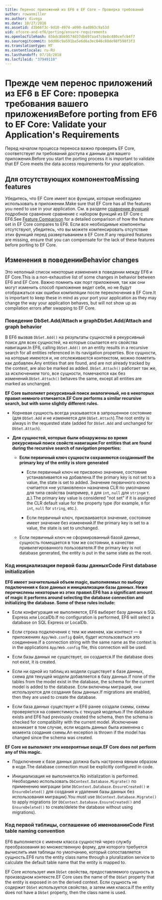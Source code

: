 ```yaml
---
title: Перенос приложений из EF6 в EF Core — Проверка требований
author: rowanmiller
ms.author: divega
ms.date: 10/27/2016
ms.assetid: d3b66f3c-9d10-4974-a090-8ad093c9a53d
uid: efcore-and-ef6/porting/ensure-requirements
ms.openlocfilehash: 65bdc8bb9574d37db697aa47c8e8c480cefcb4f7
ms.sourcegitcommit: bdd06c9a591ba5e6d6a3ec046c80de98f598f3f3
ms.translationtype: MT
ms.contentlocale: ru-RU
ms.lasthandoff: 07/10/2018
ms.locfileid: "37949118"
---
```

# <a name="before-porting-from-ef6-to-ef-core-validate-your-applications-requirements"></a><span data-ttu-id="bf0a5-102">Прежде чем перенос приложений из EF6 в EF Core: проверка требования вашего приложения</span><span class="sxs-lookup"><span data-stu-id="bf0a5-102">Before porting from EF6 to EF Core: Validate your Application's Requirements</span></span>

<span data-ttu-id="bf0a5-103">Перед началом процесса переноса важно проверить EF Core, соответствует ли требований доступа к данным для вашего приложения.</span><span class="sxs-lookup"><span data-stu-id="bf0a5-103">Before you start the porting process it is important to validate that EF Core meets the data access requirements for your application.</span></span>

## <a name="missing-features"></a><span data-ttu-id="bf0a5-104">Для отсутствующих компонентов</span><span class="sxs-lookup"><span data-stu-id="bf0a5-104">Missing features</span></span>

<span data-ttu-id="bf0a5-105">Убедитесь, что EF Core имеет все функции, которые необходимо использовать в приложении.</span><span class="sxs-lookup"><span data-stu-id="bf0a5-105">Make sure that EF Core has all the features you need to use in your application.</span></span> <span data-ttu-id="bf0a5-106">См. в разделе [сравнение функций](../features.md) подробное сравнение сравнение с набором функций из EF Core с EF6.</span><span class="sxs-lookup"><span data-stu-id="bf0a5-106">See [Feature Comparison](../features.md) for a detailed comparison of how the feature set in EF Core compares to EF6.</span></span> <span data-ttu-id="bf0a5-107">Если все необходимые компоненты отсутствуют, убедитесь, что вы можете компенсировать отсутствие этих функций перед развертыванием в EF Core.</span><span class="sxs-lookup"><span data-stu-id="bf0a5-107">If any required features are missing, ensure that you can compensate for the lack of these features before porting to EF Core.</span></span>

## <a name="behavior-changes"></a><span data-ttu-id="bf0a5-108">Изменения в поведении</span><span class="sxs-lookup"><span data-stu-id="bf0a5-108">Behavior changes</span></span>

<span data-ttu-id="bf0a5-109">Это неполный список некоторые изменения в поведении между EF6 и EF Core.</span><span class="sxs-lookup"><span data-stu-id="bf0a5-109">This is a non-exhaustive list of some changes in behavior between EF6 and EF Core.</span></span> <span data-ttu-id="bf0a5-110">Важно помнить как порт приложения, так как они могут изменить способ приложение ведет себя, но не будут отображаться как ошибки компиляции после переключения в EF Core.</span><span class="sxs-lookup"><span data-stu-id="bf0a5-110">It is important to keep these in mind as your port your application as they may change the way your application behaves, but will not show up as compilation errors after swapping to EF Core.</span></span>

### <a name="dbsetaddattach-and-graph-behavior"></a><span data-ttu-id="bf0a5-111">Поведение DbSet.Add/Attach и graph</span><span class="sxs-lookup"><span data-stu-id="bf0a5-111">DbSet.Add/Attach and graph behavior</span></span>

<span data-ttu-id="bf0a5-112">В EF6 вызвав `DbSet.Add()` на результаты сущностей в рекурсивный поиск для всех сущностей, на которые ссылается его свойства навигации.</span><span class="sxs-lookup"><span data-stu-id="bf0a5-112">In EF6, calling `DbSet.Add()` on an entity results in a recursive search for all entities referenced in its navigation properties.</span></span> <span data-ttu-id="bf0a5-113">Все сущности, на которые имеются и, не отслеживаются контекстом, можно пометить как добавлен.</span><span class="sxs-lookup"><span data-stu-id="bf0a5-113">Any entities that are found, and are not already tracked by the context, are also be marked as added.</span></span> <span data-ttu-id="bf0a5-114">`DbSet.Attach()` работает так же, за исключением того, все сущности, помечаются как без изменений.</span><span class="sxs-lookup"><span data-stu-id="bf0a5-114">`DbSet.Attach()` behaves the same, except all entities are marked as unchanged.</span></span>

<span data-ttu-id="bf0a5-115">**EF Core выполняет рекурсивный поиск аналогичный, но в некоторых правил немного отличается.**</span><span class="sxs-lookup"><span data-stu-id="bf0a5-115">**EF Core performs a similar recursive search, but with some slightly different rules.**</span></span>

*  <span data-ttu-id="bf0a5-116">Корневая сущность всегда указывается в запрошенное состояние (для `DbSet.Add` и не изменяется для `DbSet.Attach`).</span><span class="sxs-lookup"><span data-stu-id="bf0a5-116">The root entity is always in the requested state (added for `DbSet.Add` and unchanged for `DbSet.Attach`).</span></span>

*  <span data-ttu-id="bf0a5-117">**Для сущностей, которые были обнаружены во время рекурсивный поиск свойств навигации:**</span><span class="sxs-lookup"><span data-stu-id="bf0a5-117">**For entities that are found during the recursive search of navigation properties:**</span></span>

    *  <span data-ttu-id="bf0a5-118">**Если первичный ключ сущности сохраняются созданные**</span><span class="sxs-lookup"><span data-stu-id="bf0a5-118">**If the primary key of the entity is store generated**</span></span>

        * <span data-ttu-id="bf0a5-119">Если первичный ключ не присвоено значение, состояние устанавливается на добавлена.</span><span class="sxs-lookup"><span data-stu-id="bf0a5-119">If the primary key is not set to a value, the state is set to added.</span></span> <span data-ttu-id="bf0a5-120">Значение первичного ключа считается «не установлено» назначена CLR по умолчанию для типа свойства (например, `0` для `int`, `null` для `string`и т. д.).</span><span class="sxs-lookup"><span data-stu-id="bf0a5-120">The primary key value is considered "not set" if it is assigned the CLR default value for the property type (for example, `0` for `int`, `null` for `string`, etc.).</span></span>

        * <span data-ttu-id="bf0a5-121">Если первичный ключ, присваивается значение, состояние имеет значение без изменений.</span><span class="sxs-lookup"><span data-stu-id="bf0a5-121">If the primary key is set to a value, the state is set to unchanged.</span></span>

    *  <span data-ttu-id="bf0a5-122">Если первичный ключ не сформированный базой данных, сущность помещается в том же состоянии, в качестве привилегированного пользователя.</span><span class="sxs-lookup"><span data-stu-id="bf0a5-122">If the primary key is not database generated, the entity is put in the same state as the root.</span></span>

### <a name="code-first-database-initialization"></a><span data-ttu-id="bf0a5-123">Код инициализации первой базы данных</span><span class="sxs-lookup"><span data-stu-id="bf0a5-123">Code First database initialization</span></span>

<span data-ttu-id="bf0a5-124">**EF6 имеет значительный объем magic, выполняемых по выбору подключения к базе данных и инициализации базы данных. Ниже перечислены некоторые из этих правил.**</span><span class="sxs-lookup"><span data-stu-id="bf0a5-124">**EF6 has a significant amount of magic it performs around selecting the database connection and initializing the database. Some of these rules include:**</span></span>

* <span data-ttu-id="bf0a5-125">Если конфигурация не выполняется, EF6 выберет базу данных в SQL Express или LocalDb.</span><span class="sxs-lookup"><span data-stu-id="bf0a5-125">If no configuration is performed, EF6 will select a database on SQL Express or LocalDb.</span></span>

* <span data-ttu-id="bf0a5-126">Если строка подключения с тем же именем, как контекст — в приложениях `App/Web.config` файл, будет использоваться это соединение.</span><span class="sxs-lookup"><span data-stu-id="bf0a5-126">If a connection string with the same name as the context is in the applications `App/Web.config` file, this connection will be used.</span></span>

* <span data-ttu-id="bf0a5-127">Если базы данных не существует, он создается.</span><span class="sxs-lookup"><span data-stu-id="bf0a5-127">If the database does not exist, it is created.</span></span>

* <span data-ttu-id="bf0a5-128">Если ни одной из таблиц из модели существует в базе данных, схема для текущей модели добавляется в базу данных.</span><span class="sxs-lookup"><span data-stu-id="bf0a5-128">If none of the tables from the model exist in the database, the schema for the current model is added to the database.</span></span> <span data-ttu-id="bf0a5-129">Если включены миграций, они используются для создания базы данных.</span><span class="sxs-lookup"><span data-stu-id="bf0a5-129">If migrations are enabled, then they are used to create the database.</span></span>

* <span data-ttu-id="bf0a5-130">Если база данных существует и EF6 ранее создали схемы, схемы проверяется на совместимость с текущей моделью.</span><span class="sxs-lookup"><span data-stu-id="bf0a5-130">If the database exists and EF6 had previously created the schema, then the schema is checked for compatibility with the current model.</span></span> <span data-ttu-id="bf0a5-131">Исключение возникает в том случае, если модель данных была изменена с момента создания схемы.</span><span class="sxs-lookup"><span data-stu-id="bf0a5-131">An exception is thrown if the model has changed since the schema was created.</span></span>

<span data-ttu-id="bf0a5-132">**EF Core не выполняет эти невероятные вещи.**</span><span class="sxs-lookup"><span data-stu-id="bf0a5-132">**EF Core does not perform any of this magic.**</span></span>

* <span data-ttu-id="bf0a5-133">Подключение к базе данных должна быть настроена явным образом в коде.</span><span class="sxs-lookup"><span data-stu-id="bf0a5-133">The database connection must be explicitly configured in code.</span></span>

* <span data-ttu-id="bf0a5-134">Инициализация не выполняется.</span><span class="sxs-lookup"><span data-stu-id="bf0a5-134">No initialization is performed.</span></span> <span data-ttu-id="bf0a5-135">Необходимо использовать `DbContext.Database.Migrate()` по применению миграции (или `DbContext.Database.EnsureCreated()` и `EnsureDeleted()` для создания и удаления базы данных без использования миграции).</span><span class="sxs-lookup"><span data-stu-id="bf0a5-135">You must use `DbContext.Database.Migrate()` to apply migrations (or `DbContext.Database.EnsureCreated()` and `EnsureDeleted()` to create/delete the database without using migrations).</span></span>

### <a name="code-first-table-naming-convention"></a><span data-ttu-id="bf0a5-136">Код первой таблицы, соглашение об именовании</span><span class="sxs-lookup"><span data-stu-id="bf0a5-136">Code First table naming convention</span></span>

<span data-ttu-id="bf0a5-137">EF6 выполняется с именем класса сущностей через службу преобразования во множественную форму, для которого требуется вычислить имя таблицы по умолчанию, который сопоставляется сущность.</span><span class="sxs-lookup"><span data-stu-id="bf0a5-137">EF6 runs the entity class name through a pluralization service to calculate the default table name that the entity is mapped to.</span></span>

<span data-ttu-id="bf0a5-138">EF Core использует имя `DbSet` свойства, предоставляемого сущность в производном контексте.</span><span class="sxs-lookup"><span data-stu-id="bf0a5-138">EF Core uses the name of the `DbSet` property that the entity is exposed in on the derived context.</span></span> <span data-ttu-id="bf0a5-139">Если сущность не содержит `DbSet` используется свойство, а затем имя класса.</span><span class="sxs-lookup"><span data-stu-id="bf0a5-139">If the entity does not have a `DbSet` property, then the class name is used.</span></span>

